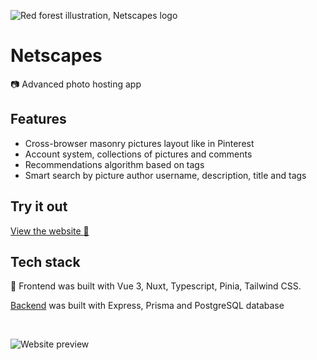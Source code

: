 ![Red forest illustration, Netscapes logo](https://github.com/crucials/netscapes/assets/83793845/2d050cb1-807f-4a0d-8221-d47681a00dc3)

# Netscapes 

:camera: Advanced photo hosting app

## Features

- Cross-browser masonry pictures layout like in Pinterest
- Account system, collections of pictures and comments
- Recommendations algorithm based on tags
- Smart search by picture author username, description, title and tags

## Try it out

[View the website :eyes:](https://netscapes.netlify.app/)

## Tech stack

:hammer: Frontend was built with Vue 3, Nuxt, Typescript, Pinia, Tailwind CSS.

[Backend](https://github.com/crucials/netscapes-rest-api) was built with Express, Prisma and PostgreSQL database 

⠀

![Website preview](https://user-images.githubusercontent.com/83793845/229832749-958e7e9d-1926-4382-9957-321b417931bf.png)
